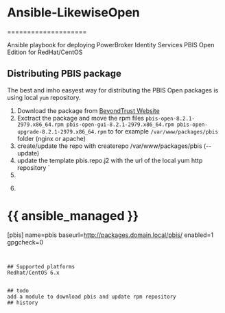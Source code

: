 # Ansible-LikewiseOpen
====================

Ansible playbook for deploying PowerBroker Identity Services PBIS Open Edition for RedHat/CentOS


## Distributing PBIS package

The best and imho easyest way for distributing the PBIS Open packages is using local `yum` repository.

1. Download the package from [BeyondTrust Website](http://download1.beyondtrust.com/Technical-Support/Downloads/PowerBroker-Identity-Services-Open-Edition/?Pass=True)
2. Exctract the package and move the rpm files `pbis-open-8.2.1-2979.x86_64.rpm pbis-open-gui-8.2.1-2979.x86_64.rpm pbis-open-upgrade-8.2.1-2979.x86_64.rpm` to  for example `/var/www/packages/pbis` folder (nginx or apache)
3. create/update the repo with createrepo /var/www/packages/pbis  (--update)
4. update the template pbis.repo.j2 with the url of the local yum http repository `
  4.  
  5.  ```  
# {{ ansible_managed }}
[pbis]
name=pbis
baseurl=http://packages.domain.local/pbis/
enabled=1
gpgcheck=0
```

 
## Supported platforms
Redhat/CentOS 6.x


## todo
add a module to download pbis and update rpm repository
## history


